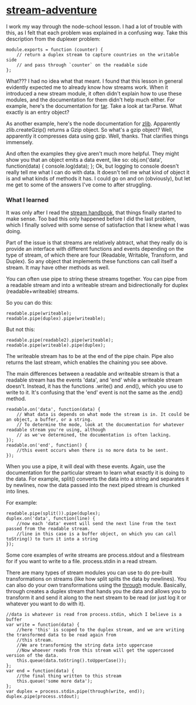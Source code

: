 [stream-adventure](https://github.com/substack/stream-adventure)
================

I work my way through the node-school lesson.
I had a lot of trouble with this, as I felt that each problem was explained in a confusing way.
Take this description from the duplexer problem:

    module.exports = function (counter) {
        // return a duplex stream to capture countries on the writable side
        // and pass through `counter` on the readable side
    };
    
What??? I had no idea what that meant. I found that this lesson in general evidently expected me to already know how streams work.
When it introduced a new stream module, it often didn't explain how to use these modules, and the documentation for them
didn't help much either. For example, here's the documentation for [tar](https://github.com/isaacs/node-tar). Take a look at
tar.Parse. What exactly is an entry object?

As another example, here's the node documentation for [zlib](http://nodejs.org/api/zlib.html#zlib_zlib_creategunzip_options). Apparently zlib.createGzip()
returns a Gzip object. So what's a gzip object? Well, apparently it compresses data using gzip. Well, thanks. That clarifies things immensely.

And often the examples they give aren't much more helpful. They might show you that an object emits a data event, like so:
    obj.on('data', function(data) {
      console.log(data);
    };
Ok, but logging to console doesn't really tell me what I can do with data. It doesn't tell me what kind of object it is and what kinds of methods it has.
I could go on and on (obviously), but let me get to some of the answers I've come to after struggling.

### What I learned

It was only after I read the [stream handbook](https://github.com/substack/stream-handbook), that things finally started to
make sense. Too bad this only happened before I did the last problem, which I finally solved with some sense of satisfaction
that I knew what I was doing.

Part of the issue is that streams are relatively abtract, what they really do is provide an interface with different functions and events depending on the type of stream, of which there are four (Readable, Writable, Transform, and Duplex). 
So any object that implements these functions can call itself a stream. It may have other methods as well.

You can often use pipe to string these streams together. You can pipe from a readable stream and into a writeable stream and bidirectionally for duplex (readable+writeable) streams.

So you can do this:

    readable.pipe(writeable);
    readable.pipe(duplex).pipe(writeable);
    
But not this:

    readable.pipe(readable2).pipe(writeable);
    readable.pipe(writeable).pipe(duplex);
    
The writeable stream has to be at the end of the pipe chain. Pipe also returns the last stream, which enables the chaining you see above.

The main differences between a readable and writeable stream is that a readable stream has the events 'data', and 'end' while a writeable stream doesn't. Instead, it has the functions .write() and .end(), which you use to write to it. It's confusing that the 'end' event is not the same as the .end() method.

    readable.on('data', function(data) {
        // What data is depends on what mode the stream is in. It could be an object, a buffer, or a string.
        // To determine the mode, look at the documentation for whatever readable stream you're using, although 
        // as we've determined, the documentation is often lacking.
    });
    readable.on('end', function() {
        //this event occurs when there is no more data to be sent.
    });
    
When you use a pipe, it will deal with these events. Again, use the documentation for the particular stream to learn what exactly it is doing to the data. For example, split() converts the data into a string and separates it by newlines, now the data passed into the next piped stream is chunked into lines.

For example:

    readable.pipe(split()).pipe(duplex);
    duplex.on('data', function(line) {
        //now each 'data' event will send the next line from the text passed from the readable stream.
        //line in this case is a buffer object, on which you can call toString() to turn it into a string
    });
    
Some core examples of write streams are process.stdout and a filestream for if you want to write to a file.
process.stdin in a read stream.

There are many types of stream modules you can use to do pre-built transformations on streams (like how split splits the data by newlines). You can also do your own transformations using the [through](https://github.com/dominictarr/through) module.
Basically, through creates a duplex stream that hands you the data and allows you to transform it and send it along to the next stream to be read (or just log it or whatever you want to do with it).

    //data is whatever is read from process.stdin, which I believe is a buffer
    var write = function(data) {
        //here 'this' is scoped to the duplex stream, and we are writing the transformed data to be read again from
        //this stream.
        //We are transforming the string data into uppercase
        //Now whoever reads from this stream will get the uppercased version of the data.
        this.queue(data.toString().toUpperCase());
    };
    var end = function(data) {
        //the final thing written to this stream
        this.queue('some more data');
    };
    var duplex = process.stdin.pipe(through(write, end));
    duplex.pipe(process.stdout);
